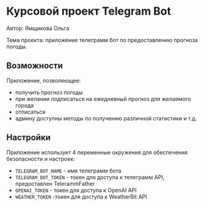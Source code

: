 # Курсовой проект Telegram Bot 
Автор: Ямщикова Ольга

Тема проекта: приложение телеграмм бот по предоставлению прогноза погоды.
## Возможности
Приложение, позволяющее: 

- получить прогноз погоды
- при желании подписаться на ежедневный прогноз для желаемого города
- отписаться 
- админу доступны методы по получению различной статистики и т.д.

## Настройки
Приложение использует 4 переменные окружения для обеспечения безопасности и настроек:
- `TELEGRAM_BOT_NAME` - имя телеграмм бота
- `TELEGRAM_BOT_TOKEN` - токен для доступа к телеграмм API, предоставлен TelerammFather
- `OPENAI_TOKEN` - токен для доступа к OpenAI API
- `WEATHER_TOKEN` -токен для доступа к WeatherBit API 

